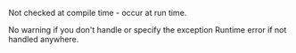 
Not checked at compile time - occur at run time.

No warning if you don't handle or specify the exception
Runtime error if not handled anywhere.
